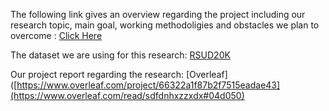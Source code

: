 The following link gives an overview regarding the project including our research topic, main goal, working methodoligies and obstacles we plan to overcome : [Click Here](https://www.canva.com/design/DAGDZv3PvIc/7FbT-g4kBgzCrcVG3K-SVQ/view?utm_content=DAGDZv3PvIc&utm_campaign=designshare&utm_medium=link&utm_source=editor)

The dataset we are using for this research: [RSUD20K](https://www.kaggle.com/datasets/hasibzunair/rsud20k-bangladesh-road-scene-understanding/data)

Our project report regarding the research: [Overleaf]([https://www.overleaf.com/project/66322a1f87b2f7515eadae43](https://www.overleaf.com/read/sdfdnhxzzxdx#04d050)


